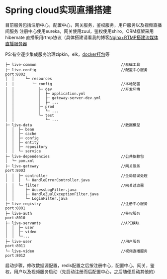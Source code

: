 # Spring cloud实现直播搭建

目前服务包括注册中心，配置中心，网关服务，鉴权服务，用户服务以及视频直播间服务
注册中心使用eureka，网关使用zuul，鉴权使用shiro，ORM框架采用hibernate
直播采用rtmp协议（具体搭建请看我的博客<a href="https://blog.developabc.com/2019/05/29/Video-RTMP.html">Nginx+RTMP搭建流媒体直播服务器</a>

PS:有空逐步集成服务治理zipkin，elk，<a href="https://blog.developabc.com/2019/04/01/docker-install.html">docker打包</a>等
```
├─ live-common                                      //基础工具
├─ live-config                                      //配置中心服务  port:8002
│  │     └─ resources
│  │        └─ config                               //本地配置
│  │           ├─ dev                               //开发环境
│  │           │  ├─ application.yml
│  │           │  ├─ gateway-server-dev.yml
│  │           │  ├─ ...
│  │           ├─ prod
│  │           │  └─ ...
│  │           └─ test
│  │              └─ ...
├─ live-data                                        //数据模型
│  │  ├─ bean
│  │  ├─ cache
│  │  ├─ config
│  │  ├─ entity
│  │  ├─ repository
│  │  └─ service
├─ live-dependencies                                //公共依赖包
│  └─ pom.xml
├─ live-gateway                                     //网关服务  port:8003
│  │  ├─ controller                                 //全局错误处理
│  │  │  └─ HandleErrorController.java
│  │  └─ filter                                     //网关过滤器
│  │     ├─ AccessLogFilter.java
│  │     ├─ HandleZuulExceptionFilter.java
│  │     └─ LoginFilter.java
├─ live-registry                                    //注册中心服务  port:8001
├─ live-auth                                        //鉴权服务  port:8010
├─ live-servants                                    //API模块
│  │  ├─ user
│  │  ├─ video
│  │  └─...
├─ live-user                                        //用户服务  port:8011
└─ live-video                                       //视频直播服务  port:8012
```

启动步骤，修改数据源配置，redis配置之后按注册中心，配置中心，网关，鉴权，用户以及视频服务启动（先启动注册而后配置中心，之后随便启动其他的）
